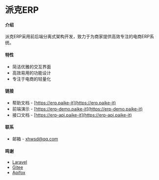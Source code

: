 # 派克ERP

#### 介绍
派克ERP采用前后端分离式架构开发，致力于为商家提供高效专注的电商ERP系统。


#### 特性
- 简洁优雅的交互界面
- 高效易用的功能设计
- 专注于电商的轻量化


#### 链接
- 帮助文档 - [https://erp.paike-it](https://erp.paike-it)
- 前端演示 - [https://erp-demo.paike-it](https://erp-demo.paike-it)
- 接口文档 - [https://erp-api.paike-it](https://erp-api.paike-it)


#### 联系
- 邮箱 - [xhwsd@qq.com](http://dwz.wsd.cx/wsd-yx)


#### 鸣谢
- [Laravel](https://laravel.com)
- [Gitee](https://gitee.com)
- [Apifox](https://apifox.com)
